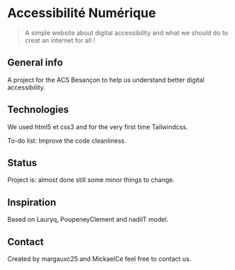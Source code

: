 # Accessibilité Numérique 
> A simple website about digital accessibility and what we should do to creat an internet for all ! 


## General info
A project for the ACS Besançon to help us understand better digital accessibility.


## Technologies
We used  html5 et css3 and for the very first time Tailwindcss.

To-do list:
Improve the code cleanliness.

## Status
Project is: almost done still some minor things to change.

## Inspiration
Based on Lauryq, PoupeneyClement and nadilT model.

## Contact
Created by margauxc25 and MickaelCe feel free to contact us.
